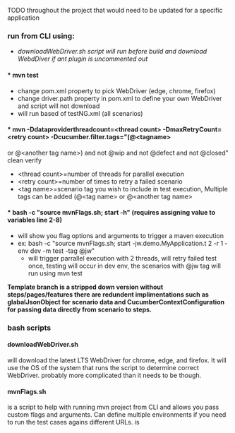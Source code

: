 TODO throughout the project that would need to be updated for a specific application  

### run from CLI using: ###
* _downloadWebDriver.sh script will run before build and download WebdDiver if ant plugin is uncommented out_

#### * mvn test #### 
  * change pom.xml property to pick WebDriver (edge, chrome, firefox)
  * change driver.path property in pom.xml to define your own WebDriver and script will not download
  * will run based of testNG.xml (all scenarios)

#### * mvn -Ddataproviderthreadcount=<thread count<l>> -DmaxRetryCount=<retry count<l>> -Dcucumber.filter.tags="(@<tagname<l>> #### 
  or @<another tag name<l>>) and not @wip and not @defect and not @closed" clean verify
  * <thread count<l>>=number of threads for parallel execution
  * <retry count<l>>=number of times to retry a failed scenario
  * <tag name<l>>=scenario tag you wish to include in test execution, Multiple tags can be added (@<tag name<l>>
    or @<another tag name<l>>

#### * bash -c "source mvnFlags.sh; start -h" (requires assigning value to variables line 2-8) ####
  * will show you flag options and arguments to trigger a maven execution
  * ex:  bash -c "source mvnFlags.sh; start -jw.demo.MyApplication.t 2 -r 1 -env dev -m test -tag @jw"
    * will trigger parrallel execution with 2 threads, will retry failed test once, testing will occur in dev env, the scenarios with @jw tag will run using mvn test  
  
**Template branch is a stripped down version without steps/pages/features there are redundent implimentations such as glabalJsonObject for scenario data and CucumberContextConfiguration for passing data directly from scenario to steps.**  
  
### bash scripts ###   
#### downloadWebDriver.sh #### 
will download the latest LTS WebDriver for chrome, edge, and firefox. It will use the OS of the system that runs the script to determine correct WebDriver. probably more complicated than it needs to be though. 
  
#### mvnFlags.sh #### 
is a script to help with running mvn project from CLI and allows you pass custom flags and arguments. Can define multiple environments if you need to run the test cases agains different URLs. 
is 
